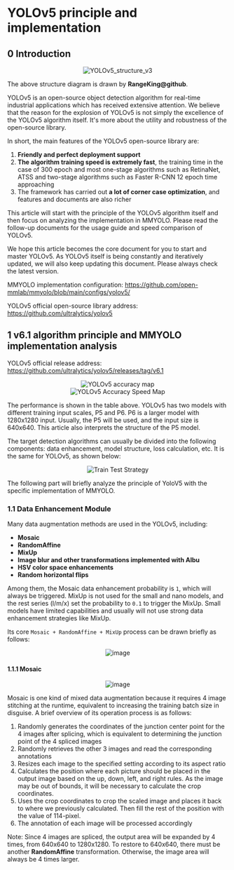 # YOLOv5 principle and implementation

## 0 Introduction

<div align=center >
<img alt="YOLOv5_structure_v3" src="https://user-images.githubusercontent.com/27466624/190986656-b68bdb59-d0d5-480c-83c2-44f5648320a2.jpg"/>
</div>

The above structure diagram is drawn by **RangeKing@github**.

YOLOv5 is an open-source object detection algorithm for real-time industrial applications which has received extensive attention. We believe that the reason for the explosion of YOLOv5 is not simply the excellence of the YOLOv5 algorithm itself. It's more about the utility and robustness of the open-source library.

In short, the main features of the YOLOv5 open-source library are:

1. **Friendly and perfect deployment support**
2. **The algorithm training speed is extremely fast**, the training time in the case of 300 epoch and most one-stage algorithms such as RetinaNet, ATSS and two-stage algorithms such as Faster R-CNN 12 epoch time approaching
3. The framework has carried out **a lot of corner case optimization**, and features and documents are also richer

This article will start with the principle of the YOLOv5 algorithm itself and then focus on analyzing the implementation in MMYOLO. Please read the follow-up documents for the usage guide and speed comparison of YOLOv5.

We hope this article becomes the core document for you to start and master YOLOv5. As YOLOv5 itself is being constantly and iteratively updated, we will also keep updating this document. Please always check the latest version.

MMYOLO implementation configuration: https://github.com/open-mmlab/mmyolo/blob/main/configs/yolov5/

YOLOv5 official open-source library address: https://github.com/ultralytics/yolov5

## 1 v6.1 algorithm principle and MMYOLO implementation analysis

YOLOv5 official release address: https://github.com/ultralytics/yolov5/releases/tag/v6.1

<div align=center >
<img alt="YOLOv5 accuracy map" src="https://user-images.githubusercontent.com/40284075/190542120-29d46b7e-ce3c-436a-9933-cfc9f86787bf.png"/>
</div>

<div align=center >
<img alt="YOLOv5 Accuracy Speed Map" src="https://user-images.githubusercontent.com/40284075/190542279-37734629-2b59-4bd8-a9bf-757875a93eed.png"/>
</div>

The performance is shown in the table above. YOLOv5 has two models with different training input scales, P5 and P6. P6 is a larger model with 1280x1280 input. Usually, the P5 will be used, and the input size is 640x640. This article also interprets the structure of the P5 model.

The target detection algorithms can usually be divided into the following components: data enhancement, model structure, loss calculation, etc. It is the same for YOLOv5, as shown below:

<div align=center >
<img alt="Train Test Strategy" src="https://user-images.githubusercontent.com/40284075/190542423-f6b20d8e-c82a-4a34-9065-c161c5e29e7c.png"/>
</div>

The following part will briefly analyze the principle of YoloV5 with the specific implementation of MMYOLO.

### 1.1 Data Enhancement Module

Many data augmentation methods are used in the YOLOv5, including:

- **Mosaic**
- **RandomAffine**
- **MixUp**
- **Image blur and other transformations implemented with Albu**
- **HSV color space enhancements**
- **Random horizontal flips**

Among them, the Mosaic data enhancement probability is `1`, which will always be triggered. MixUp is not used for the small and nano models, and the rest series (l/m/x) set the probability to `0.1` to trigger the MixUp. Small models have limited capabilities and usually will not use strong data enhancement strategies like MixUp.

Its core `Mosaic + RandomAffine + MixUp` process can be drawn briefly as follows:

<div align=center >
<img alt="image" src="https://user-images.githubusercontent.com/40284075/190542598-bbf4a159-cc9d-4bac-892c-46ef99267994.png"/>
</div>

#### 1.1.1 Mosaic

<div align=center >
<img alt="image" src="https://user-images.githubusercontent.com/40284075/190542619-d777894f-8928-4244-b39a-158eea416ccd.png"/>
</div>

Mosaic is one kind of mixed data augmentation because it requires 4 image stitching at the runtime, equivalent to increasing the training batch size in disguise. A brief overview of its operation process is as follows:

1. Randomly generates the coordinates of the junction center point for the 4 images after splicing, which is equivalent to determining the junction point of the 4 spliced images
2. Randomly retrieves the other 3 images and read the corresponding annotations
3. Resizes each image to the specified setting according to its aspect ratio
4. Calculates the position where each picture should be placed in the output image based on the up, down, left, and right rules. As the image may be out of bounds, it will be necessary to calculate the crop coordinates.
5. Uses the crop coordinates to crop the scaled image and places it back to where we previously calculated. Then fill the rest of the position with the value of 114-pixel.
6. The annotation of each image will be processed accordingly

Note: Since 4 images are spliced, the output area will be expanded by 4 times, from 640x640 to 1280x1280. To restore to 640x640, there must be another **RandomAffine** transformation. Otherwise, the image area will always be 4 times larger.
